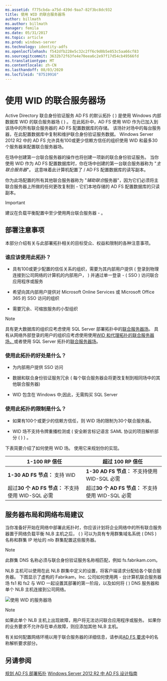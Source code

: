```yaml
---
ms.assetid: f775cbda-a75d-439d-9aa7-82f3bc8dc932
title: 使用 WID 的联合服务器场
author: billmath
ms.author: billmath
manager: femila
ms.date: 05/31/2017
ms.topic: article
ms.prod: windows-server
ms.technology: identity-adfs
ms.openlocfilehash: f542dfb228e5c32c2ff6c9d0b5e853c5aa66cf83
ms.sourcegitcommit: 3632b72f63fe4e70eea6c2e97f17d54cb49566fd
ms.translationtype: MT
ms.contentlocale: zh-CN
ms.lasthandoff: 08/03/2020
ms.locfileid: "87519916"
---
```

# <a name="federation-server-farm-using-wid"></a>使用 WID 的联合服务器场

Active Directory 联合身份验证服务 AD FS 的默认拓扑 \( \) 是使用 Windows 内部数据库 WID 的联合服务器场 \( \) 。 在此拓扑中，AD FS 使用 WID 作为已加入到该场中的所有联合服务器的 AD FS 配置数据库的存储。 该场针对场中的每台服务器，在此配置数据库中复制和维护联合身份验证服务数据。 Windows Server 2012 R2 中的 AD FS 允许具有100或更少信赖方信任的组织使用 WID 和最多30个服务器来配置联合服务器场。

在场中创建第一台联合服务器的操作也将创建一项新的联合身份验证服务。 当你使用 WID 作为 AD FS 配置数据库时，你在场中创建的第一台联合服务器称为 "*主联合服务器*"。 这意味着此计算机配置了 \/ AD FS 配置数据库的读写副本。

你为此场配置的所有其他联合服务器称为 "*辅助联合*服务器"，因为它们必须将主联合服务器上所做的任何更改复制到 \- 它们本地存储的 AD FS 配置数据库的只读副本。

> [!IMPORTANT]
> 建议在负载平衡配置中至少使用两台联合服务器 \- 。

## <a name="deployment-considerations"></a>部署注意事项
本部分介绍有关与此部署拓扑相关的目标受众、权益和限制的各种注意事项。

### <a name="who-should-use-this-topology"></a>谁应该使用此拓扑？

- 具有100或更少配置的信任关系的组织，需要为其内部用户提供 \( 登录到物理连接到公司网络的计算机的内部用户， \) 并通过单一登录 \- \( SSO \) 访问联合应用程序或服务

- 希望向其内部用户提供对 Microsoft Online Services 或 Microsoft Office 365 的 SSO 访问的组织

- 需要冗余、可缩放服务的小型组织

> [!NOTE]
> 具有更大数据库的组织应考虑使用 SQL Server 部署拓扑中的[联合服务器场](Federation-Server-Farm-Using-SQL-Server.md)。 具有从网络外部登录的用户的组织应考虑使用使用[WID 和代理拓扑的联合服务器场，](Federation-Server-Farm-Using-WID-and-Proxies.md)或者使用 SQL Server 拓扑的[联合服务器场](Federation-Server-Farm-Using-SQL-Server.md)。

### <a name="what-are-the-benefits-of-using-this-topology"></a>使用此拓扑的好处是什么？

- 为内部用户提供 SSO 访问

- 数据和联合身份验证服务冗余 \( 每个联合服务器会将更改复制到相同场中的其他联合服务器\)

- WID 包含在 Windows 中;因此，无需购买 SQL Server

### <a name="what-are-the-limitations-of-using-this-topology"></a>使用此拓扑的限制是什么？

- 如果有100个或更少的信赖方信任，则 WID 场的限制为30个联合服务器。

- WID 场不支持令牌重播检测或 \( 安全断言标记语言 SAML 协议的项目解析部分 \( \) \) 。

下表简要介绍了如何使用 WID 场。 使用它来规划你的实现。

| 1-100 RP 信任 | 超过 100 RP 信任 |
|--|--|
| **1-30 AD FS 节点：** 支持 WID | **1-30 AD FS 节点：** 不支持使用 WID-SQL 必需 |
| 超过**30 个 AD FS 节点：** 不支持使用 WID-SQL 必需 | 超过**30 个 AD FS 节点：** 不支持使用 WID-SQL 必需 |


## <a name="server-placement-and-network-layout-recommendations"></a>服务器布局和网络布局建议
当你准备好开始在网络中部署此拓扑时，你应该计划将企业网络中的所有联合服务器置于网络负载平衡 NLB 主机之后， \( \) 可以为具有专用群集域名系统 \( DNS \) 名称和群集 IP 地址的 nlb 群集配置这些服务器。

> [!NOTE]
> 此群集 DNS 名称必须与联合身份验证服务名称相匹配，例如 fs.fabrikam.com。

NLB 主机可以使用在此 NLB 群集中定义的设置，将客户端请求分配给各个联合服务器。 下图显示了虚构的 Fabrikam，Inc. 公司如何使用两 \- 台计算机联合服务器场 fs1 和 fs2 与 WID 一起设置其部署的第一阶段，以及如何将 \( \) DNS 服务器和单个 NLB 主机连接到公司网络。

![使用 WID 的服务器场](media/FarmWID.gif)

> [!NOTE]
> 如果此单个 NLB 主机上出现故障，用户将无法访问联合应用程序或服务。 如果你的业务要求不允许存在单点故障，则应添加其他 NLB 主机。

有关如何配置网络环境以用于联合服务器的详细信息，请参阅[AD FS 要求](AD-FS-Requirements.md)中的名称解析要求部分。

## <a name="see-also"></a>另请参阅
[规划 AD FS 部署拓扑](Plan-Your-AD-FS-Deployment-Topology.md) 
[Windows Server 2012 R2 中 AD FS 设计指南](AD-FS-Design-Guide-in-Windows-Server-2012-R2.md)
